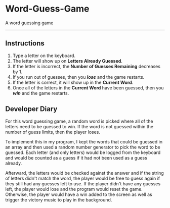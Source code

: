 # Word-Guess-Game

A word guessing game

---

## Instructions

1. Type a letter on the keyboard.
2. The letter will show up on **Letters Already Guessed**.
3. If the letter is incorrect, the **Number of Guesses Remaining** decreases by 1.
4. If you run out of guesses, then you ***lose*** and the game restarts.
5. If the letter is correct, it will show up in the **Current Word**.
6. Once all of the letters in the **Current Word** have been guessed, then you ***win*** and the game restarts.

## Developer Diary

For this word guessing game, a random word is picked where all of the letters need to be guessed to win. If the word is not guessed within the number of guess limits, then the player loses.

To implement this in my program, I kept the words that could be guessed in an array and then used a random number generator to pick the word to be guessed. Each letter (and only letters) would be logged from the keyboard and would be counted as a guess if it had not been used as a guess already.

Afterward, the letters would be checked against the answer and if the string of letters didn't match the word, the player would be free to guess again if they still had any guesses left to use. If the player didn't have any guesses left, the player would lose and the program would reset the game. Otherwise, the player would have a win added to the screen as well as trigger the victory music to play in the background.